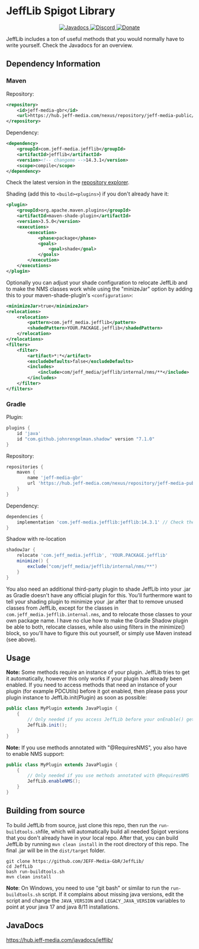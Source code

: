 # JeffLib Spigot Library

<!--- Buttons start -->
<p align="center">
  <a href="https://hub.jeff-media.com/javadocs/jefflib/">
    <img src="https://static.jeff-media.com/img/button_javadocs.png?3" alt="Javadocs">
  </a>
  <a href="https://discord.jeff-media.com/">
    <img src="https://static.jeff-media.com/img/button_discord.png?3" alt="Discord">
  </a>
  <a href="https://paypal.me/mfnalex">
    <img src="https://static.jeff-media.com/img/button_donate.png?3" alt="Donate">
  </a>
</p>
<!--- Buttons end -->


[//]: # (<p align="center">)

[//]: # (<a href="https://hub.jeff-media.com/nexus/#browse/browse:jeff-media-public:com%2Fjeff_media%2FJeffLib">)

[//]: # (  <img src="https://img.shields.io/maven-metadata/v?metadataUrl=https%3A%2F%2Fhub.jeff-media.com%2Fnexus%2Frepository%2Fjeff-media-public%2Fcom%2Fjeff_media%2FJeffLib%2Fmaven-metadata.xml" alt="Maven" /></a>)

[//]: # (<img src="https://img.shields.io/github/last-commit/jeff-media-gbr/jefflib" />)

[//]: # (</p>)

JeffLib includes a ton of useful methods that you would normally have to write yourself. Check the Javadocs for an
overview.

## Dependency Information

### Maven

Repository:

```xml
<repository>
    <id>jeff-media-gbr</id>
    <url>https://hub.jeff-media.com/nexus/repository/jeff-media-public/</url>
</repository>
```

Dependency:

```xml
<dependency>
    <groupId>com.jeff-media.jefflib</groupId>
    <artifactId>jefflib</artifactId>
    <version><!-- changeme -->14.3.1</version>
    <scope>compile</scope>
</dependency>
```

Check the latest version in the [repository explorer](https://repo.jeff-media.com/#/public/com/jeff-media/jefflib/jefflib/).

Shading (add this to ```<build><plugins>```) if you don't already have it:

```xml
<plugin>
    <groupId>org.apache.maven.plugins</groupId>
    <artifactId>maven-shade-plugin</artifactId>
    <version>3.5.0</version>
    <executions>
        <execution>
            <phase>package</phase>
            <goals>
                <goal>shade</goal>
            </goals>
        </execution>
    </executions>
</plugin>
```

Optionally you can adjust your shade configuration to relocate JeffLib and to make the NMS classes work while using
the "minizeJar" option by adding this to your maven-shade-plugin's `<configuration>`:

```xml
<minimizeJar>true</minimizeJar>
<relocations>
    <relocation>
        <pattern>com.jeff_media.jefflib</pattern>
        <shadedPattern>YOUR.PACKAGE.jefflib</shadedPattern>
    </relocation>
</relocations>
<filters>
    <filter>
        <artifact>*:*</artifact>
        <excludeDefaults>false</excludeDefaults>
        <includes>
            <include>com/jeff_media/jefflib/internal/nms/**</include>
        </includes>
    </filter>
</filters>
```

### Gradle

Plugin:

```groovy
plugins {
    id 'java'
    id "com.github.johnrengelman.shadow" version "7.1.0"
}
```

Repository:

```groovy
repositories {
    maven {
        name 'jeff-media-gbr'
        url 'https://hub.jeff-media.com/nexus/repository/jeff-media-public/'
    }
}
```

Dependency:

```groovy
dependencies {
    implementation 'com.jeff-media.jefflib:jefflib:14.3.1' // Check the latest version in the repository explorer: https://repo.jeff-media.com/#/public/com/jeff-media/jefflib/jefflib/
} 
```

Shadow with re-location

```groovy
shadowJar {
    relocate 'com.jeff_media.jefflib', 'YOUR.PACKAGE.jefflib'
    minimize() {
        exclude("com/jeff_media/jefflib/internal/nms/**")
    }
}
```

You also need an additional third-party plugin to shade JeffLib into your .jar as Gradle doesn't have any official
plugin for this. You'll furthermore want to tell your shading plugin to minimize your .jar after that to remove unused
classes from JeffLib, except for the classes in `com.jeff_media.jefflib.internal.nms`, and to relocate those classes to
your own package name. I have no clue how to make the Gradle Shadow plugin be able to both, relocate classes, while also
using filters in the minimize() block, so you'll have to figure this out yourself, or simply use Maven instead (see
above).

## Usage

**Note:** Some methods require an instance of your plugin. JeffLib tries to get it automatically, however this only
works if your plugin has already been enabled. If you need to access methods that need an instance of your plugin (for
example PDCUtils) before it got enabled, then please pass your plugin instance to JeffLib.init(Plugin) as soon as
possible:

```java
public class MyPlugin extends JavaPlugin {
    {
        // Only needed if you access JeffLib before your onEnable() gets called
        JeffLib.init();
    }
}
```

**Note:** If you use methods annotated with "@RequiresNMS", you also have to enable NMS support:

```java
public class MyPlugin extends JavaPlugin {
    {
        // Only needed if you use methods annotated with @RequiresNMS
        JeffLib.enableNMS();
    }
}
```

## Building from source

To build JeffLib from source, just clone this repo, then run the `run-buildtools.sh`file, which will automatically build
all needed Spigot versions that you don't already have in your local repo. After that, you can build JeffLib by running
`mvn clean install` in the root directory of this repo. The final .jar will be in the `dist/target` folder.

```shell
git clone https://github.com/JEFF-Media-GbR/JeffLib/
cd JeffLib
bash run-buildtools.sh
mvn clean install
```

**Note**: On Windows, you need to use "git bash" or similar to run the `run-buildtools.sh` script. If it complains about
missing java versions, edit the script and change the `JAVA_VERSION` and `LEGACY_JAVA_VERSION` variables to point at
your
java 17 and java 8/11 installations.

## JavaDocs

https://hub.jeff-media.com/javadocs/jefflib/
